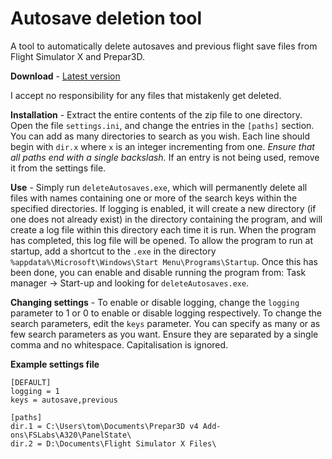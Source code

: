 # Autosave deletion tool


A tool to automatically delete autosaves and previous flight save files from Flight Simulator X and Prepar3D.


**Download** - [Latest version](https://github.com/codemicro/deleteAutosaves/releases/latest)


I accept no responsibility for any files that mistakenly get deleted. 


**Installation** - Extract the entire contents of the zip file to one directory. Open the file `settings.ini`, and change the entries in the `[paths]` section. You can add as many directories to search as you wish. Each line should begin with `dir.x` where `x` is an integer incrementing from one. *Ensure that all paths end with a single backslash.* If an entry is not being used, remove it from the settings file.


**Use** - Simply run `deleteAutosaves.exe`, which will permanently delete all files with names containing one or more of the search keys within the specified directories. If logging is enabled, it will create a new directory (if one does not already exist) in the directory containing the program, and will create a log file within this directory each time it is run. When the program has completed, this log file will be opened.
To allow the program to run at startup, add a shortcut to the `.exe` in the directory `%appdata%\Microsoft\Windows\Start Menu\Programs\Startup`. Once this has been done, you can enable and disable running the program from: Task manager -> Start-up and looking for `deleteAutosaves.exe`.


**Changing settings** - To enable or disable logging, change the `logging` parameter to 1 or 0 to enable or disable logging respectively.
To change the search parameters, edit the `keys` parameter. You can specify as many or as few search parameters as you want. Ensure they are separated by a single comma and no whitespace. Capitalisation is ignored.


**Example settings file**

```
[DEFAULT]
logging = 1
keys = autosave,previous

[paths]
dir.1 = C:\Users\tom\Documents\Prepar3D v4 Add-ons\FSLabs\A320\PanelState\
dir.2 = D:\Documents\Flight Simulator X Files\
```
